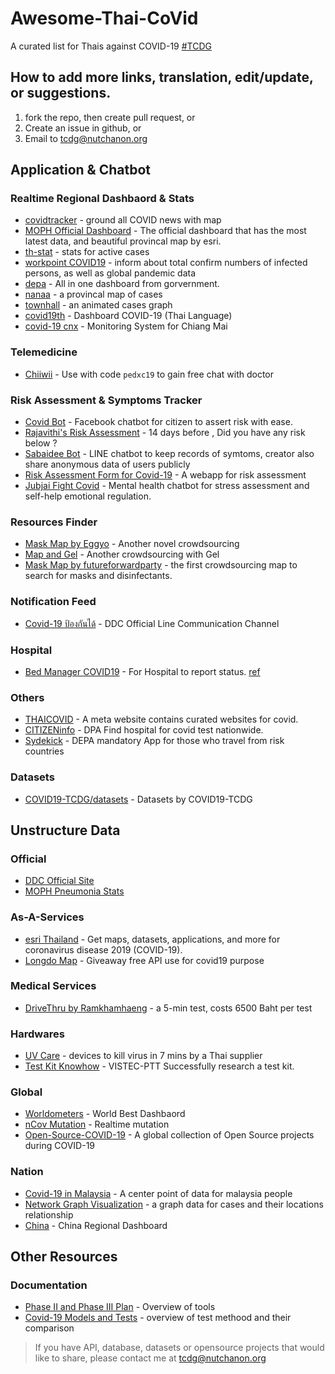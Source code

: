 # Awesome-Thai-CoVid
A curated list for Thais against COVID-19 [#TCDG](https://www.facebook.com/groups/192150165377624)

## How to add more links, translation, edit/update, or suggestions.
1. fork the repo, then create pull request, or
2. Create an issue in github, or
3. Email to tcdg@nutchanon.org

## Application & Chatbot

### Realtime Regional Dashbaord & Stats
 - [covidtracker](https://covidtracker.5lab.co/) - ground all COVID news with map
 - [MOPH Official Dashboard](https://mophgis.maps.arcgis.com/apps/opsdashboard/index.html#/210413ebb5ff49bb8914808af6473322%20) - The official dashboard that has the most latest data, and beautiful provincal map by esri.
 - [th-stat](http://th-stat.com/) - stats for active cases
 - [workpoint COVID19](https://covid19.workpointnews.com/) -  inform about total confirm numbers of infected persons, as well as global pandemic data
 - [depa](https://thaifightcovid.depa.or.th/index.php) - All in one dashboard from gorvernment.
 - [nanaa](http://nanaaa.net/covidmapth) - a provincal map of cases
 - [townhall](https://townhall-th.web.app/covid-19/cases/) - an animated cases graph
 - [covid19th](https://covid19th.com/) - Dashboard COVID-19 (Thai Language)
 - [covid-19 cnx](https://covid-19-cnx.web.app/) -  Monitoring System for Chiang Mai
### Telemedicine
 - [Chiiwii](https://www.chiiwiidoctor.com/) - Use with code `pedxc19` to gain free chat with doctor


### Risk Assessment & Symptoms Tracker
 - [Covid Bot](https://m.me/covid19bot) - Facebook chatbot for citizen to assert risk with ease.
 - [Rajavithi's Risk Assessment](http://rajavithi.emergencymed.net/corona/index.html) - 14 days before , Did you have any risk below ?
 - [Sabaidee Bot](http://line.me/R/ti/p/@sabaideebot) - LINE chatbot to keep records of symtoms, creator also share anonymous data of users publicly
 - [Risk Assessment Form for Covid-19](http://covid19.thaitechstartup.org/) - A webapp for risk assessment
 - [Jubjai Fight Covid](https://www.facebook.com/JubjaiFightCovid/) - Mental health chatbot for stress assessment and self-help emotional regulation.

### Resources Finder
 - [Mask Map by Eggyo](https://maskmapthai.web.app/) - Another novel crowdsourcing
 - [Map and Gel](https://townhall-th.web.app/covid-19/crowdsource) - Another crowdsourcing with Gel
 - [Mask Map by futureforwardparty](https://futureforwardparty.org/%E0%B8%9E%E0%B8%B4%E0%B8%81%E0%B8%B1%E0%B8%94%E0%B8%AB%E0%B8%B2%E0%B8%8B%E0%B8%B7%E0%B9%89%E0%B8%AD%E0%B8%AB%E0%B8%99%E0%B9%89%E0%B8%B2%E0%B8%81%E0%B8%B2%E0%B8%81) - the first crowdsourcing map to search for masks and disinfectants.

### Notification Feed
 - [Covid-19 ป้องกันได้](https://line.me/R/ti/p/%40797zdgoh) - DDC Official Line Communication Channel

### Hospital
 - [Bed Manager COVID19](http://cov19bkkrm.dms.go.th/covid/) - For Hospital to report status. [ref](https://www.facebook.com/groups/192150165377624/permalink/198792391380068/)

### Others
 - [THAICOVID](https://www.thaicovid.co/) - A meta website contains curated websites for covid.
 - [CITIZENinfo](https://www.dga.or.th/th/profile/2133/) - DPA Find hospital for covid test nationwide.
 - [Sydekick](https://www.facebook.com/depathai/posts/2773242432754321) - DEPA mandatory App for those who travel from risk countries

### Datasets
 - [COVID19-TCDG/datasets](https://github.com/COVID19-TCDG/datasets) - Datasets by COVID19-TCDG

## Unstructure Data
### Official
 - [DDC Official Site](https://ddc.moph.go.th/viralpneumonia/)
 - [MOPH Pneumonia Stats](http://www.boe.moph.go.th/boedb/surdata/disease.php?ds=31)

### As-A-Services
 - [esri Thailand](https://www.esrith.com/covid19) - Get maps, datasets, applications, and more for coronavirus
disease 2019 (COVID-19).
 - [Longdo Map](https://www.facebook.com/longdocom/posts/10157469328938052) - Giveaway free API use for covid19 purpose

### Medical Services
 - [DriveThru by Ramkhamhaeng](https://www.ram-hosp.co.th/news_detail/499) - a 5-min test, costs 6500 Baht per test

### Hardwares
 - [UV Care](https://www.bangkokbiznews.com/pr/detail/51946) - devices to kill virus in 7 mins by a Thai supplier
 - [Test Kit Knowhow](https://www.isranews.org/article/isranews-news/86497-news-9.html?fbclid=IwAR2FbMwEdN0P3MOvfFO5pN2odJxXooNBiPC2XsuPPOwoVM0TfxnBMXPoiC8) - VISTEC-PTT Successfully research a test kit.

### Global
 - [Worldometers](https://www.worldometers.info/coronavirus/) - World Best Dashbaord
 - [nCov Mutation](https://nextstrain.org/ncov) - Realtime mutation
 - [Open-Source-COVID-19](http://open-source-covid-19.weileizeng.com/) - A global collection of Open Source projects during COVID-19

### Nation
 - [Covid-19 in Malaysia](https://newslab.malaysiakini.com/covid-19/en) - A center point of data for malaysia people
 - [Network Graph Visualization](https://co.vid19.sg/cases?fbclid=IwAR1xuNgJJ1XqLAp-8MdHODE-mydUFrMq3mD8QVPitdUJlALJwoSqiISO518) - a graph data for cases and their locations relationship
 - [China](https://ncov.dxy.cn/ncovh5/view/pneumonia?scene=2&clicktime=1579582238&enterid=1579582238&from=singlemessage&isappinstalled=0) - China Regional Dashboard

## Other Resources
### Documentation
 - [Phase II and Phase III Plan](https://drive.google.com/file/d/1FfaJACEDZXdO9yCSQa4qqKoE-I2Yuvbg/view?fbclid=IwAR09us3yzZM0og9_fWnsiTwFkHnqjIHgSZJO_LaJQ1VmKkxwqLlu8ky7cYI) - Overview of tools
 - [Covid-19 Models and Tests](https://docs.google.com/presentation/d/11wHl_j0zenQj8lI4mGFcM15C0VmE8xrFnvhZKaAe10M/mobilepresent?slide=id.g813ffb90bc_7_4&fbclid=IwAR21MNfVZnaG6woOAuGdzJGxgSFZUoQQbNipqoRtIZmqAiz-VAzJuaJi59s) - overview of test methood and their comparison

 > If you have API, database, datasets or opensource projects that would like to share, please contact me at tcdg@nutchanon.org
